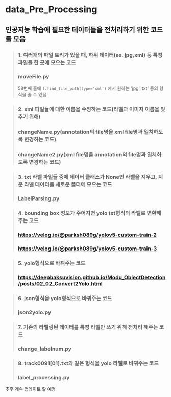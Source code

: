 # data_Pre_Processing

## 인공지능 학습에 필요한 데이터들을 전처리하기 위한 코드들 모음

>### 1. 여러개의 파일 트리가 있을 때, 하위 데이터(ex. jpg,xml) 등 특정 파일들 한 곳에 모으는 코드
>### moveFile.py
>58번째 줄에 ```f.find_file_path(type='xml')``` 에서 원하는 'jpg','txt' 등의 형식을 줄 수 있음. 

>### 2. xml 파일들에 대한 이름을 수정하는 코드(라벨과 이미지 이름을 맞추기 위해)
>### changeName.py(annotation의 file명을 xml file명과 일치하도록 변경하는 코드)
>### changeName2.py(xml file명을 annotation의 file명과 일치하도록 변경하는 코드)

>### 3. txt 라벨 파일들 중에 데이터 클래스가 None인 라벨을 지우고, 지운 라벨 데이터를 새로운 폴더에 모으는 코드
>### LabelParsing.py

>### 4. bounding box 정보가 주어지면 yolo txt형식의 라벨로 변환해 주는 코드
>### https://velog.io/@parksh089g/yolov5-custom-train-2
>### https://velog.io/@parksh089g/yolov5-custom-train-3

>### 5. yolo형식으로 바꿔주는 코드
>### https://deepbaksuvision.github.io/Modu_ObjectDetection/posts/02_02_Convert2Yolo.html

>### 6. json형식을 yolo형식으로 바꿔주는 코드
>### json2yolo.py

>### 7. 기존의 라벨링된 데이터를 특정 라벨만 쓰기 위해 전처리 해주는 코드
>### change_labelnum.py

>### 8. track0091[01].txt와 같은 형식을 yolo 라벨로 바꿔주는 코드
>### label_processing.py
추후 계속 업데이트 할 예정
